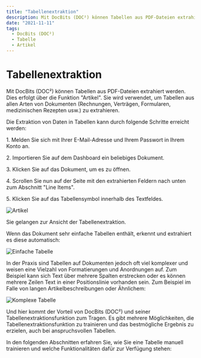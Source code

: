 ```yaml
---
title: "Tabellenextraktion"
description: Mit DocBits (DOC²) können Tabellen aus PDF-Dateien extrahiert werden. Dies erfolgt über die Funktion "Artikel". Sie wird verwendet, um Tabellen aus allen Arten von Dokumenten (Rechnungen, Verträgen, Formularen, medizinischen Rezepten usw.) zu extrahieren.
date: "2021-11-11"
tags:
  - DocBits (DOC²)
  - Tabelle
  - Artikel
---
```


# Tabellenextraktion

Mit DocBits (DOC²) können Tabellen aus PDF-Dateien extrahiert werden. Dies erfolgt über die Funktion "Artikel". Sie wird verwendet, um Tabellen aus allen Arten von Dokumenten (Rechnungen, Verträgen, Formularen, medizinischen Rezepten usw.) zu extrahieren.

Die Extraktion von Daten in Tabellen kann durch folgende Schritte erreicht werden:

1\. Melden Sie sich mit Ihrer E-Mail-Adresse und Ihrem Passwort in Ihrem Konto an.

2\. Importieren Sie auf dem Dashboard ein beliebiges Dokument.

3\. Klicken Sie auf das Dokument, um es zu öffnen.

4\. Scrollen Sie nun auf der Seite mit den extrahierten Feldern nach unten zum Abschnitt "Line Items".

5\. Klicken Sie auf das Tabellensymbol innerhalb des Textfeldes.

![Artikel](/_images/docbits/Line-Items.png "Artikel")

Sie gelangen zur Ansicht der Tabellenextraktion.

Wenn das Dokument sehr einfache Tabellen enthält, erkennt und extrahiert es diese automatisch:

![Einfache Tabelle](/_images/docbits/image-17-1024x92.png "Einfache Tabelle")

In der Praxis sind Tabellen auf Dokumenten jedoch oft viel komplexer und weisen eine Vielzahl von Formatierungen und Anordnungen auf. Zum Beispiel kann sich Text über mehrere Spalten erstrecken oder es können mehrere Zeilen Text in einer Positionslinie vorhanden sein. Zum Beispiel im Falle von langen Artikelbeschreibungen oder Ähnlichem:

![Komplexe Tabelle](/_images/docbits/image-16.png "Komplexe Tabelle")

Und hier kommt der Vorteil von DocBits (DOC²) und seiner Tabellenextraktionsfunktion zum Tragen. Es gibt mehrere Möglichkeiten, die Tabellenextraktionsfunktion zu trainieren und das bestmögliche Ergebnis zu erzielen, auch bei anspruchsvollen Tabellen.

In den folgenden Abschnitten erfahren Sie, wie Sie eine Tabelle manuell trainieren und welche Funktionalitäten dafür zur Verfügung stehen: